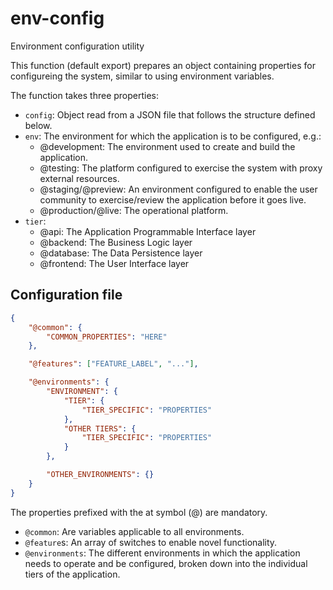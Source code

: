 # env-config

Environment configuration utility

This function (default export) prepares an object containing properties for configureing the system, similar to using environment variables.

The function takes three properties:

- `config`: Object read from a JSON file that follows the structure defined below.
- `env`: The environment for which the application is to be configured, e.g.:
  - @development: The environment used to create and build the application.
  - @testing: The platform configured to exercise the system with proxy external resources.
  - @staging/@preview: An environment configured to enable the user community to exercise/review the application before it goes live.
  - @production/@live: The operational platform.
- `tier`:
  - @api: The Application Programmable Interface layer
  - @backend: The Business Logic layer
  - @database: The Data Persistence layer
  - @frontend: The User Interface layer

## Configuration file

```json
{
	"@common": {
		"COMMON_PROPERTIES": "HERE"
	},

	"@features": ["FEATURE_LABEL", "..."],

	"@environments": {
		"ENVIRONMENT": {
			"TIER": {
				"TIER_SPECIFIC": "PROPERTIES"
			},
			"OTHER TIERS": {
				"TIER_SPECIFIC": "PROPERTIES"
			}
		},

		"OTHER_ENVIRONMENTS": {}
	}
}
```

The properties prefixed with the at symbol (@) are mandatory.

- `@common`: Are variables applicable to all environments.
- `@feature`s: An array of switches to enable novel functionality.
- `@environments`: The different environments in which the application needs to operate and be configured, broken down into the individual tiers of the application.
